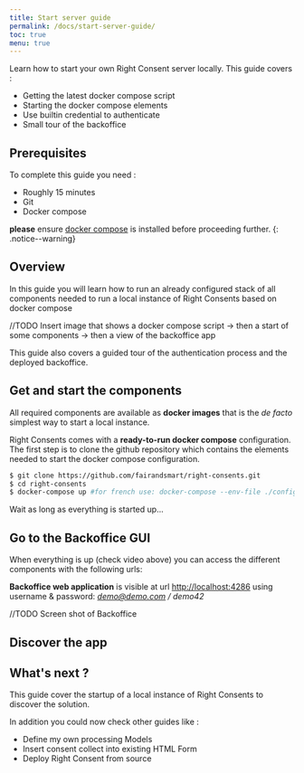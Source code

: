 ```yaml
---
title: Start server guide
permalink: /docs/start-server-guide/
toc: true
menu: true
---
```


Learn how to start your own Right Consent server locally. This guide covers :

- Getting the latest docker compose script
- Starting the docker compose elements
- Use builtin credential to authenticate
- Small tour of the backoffice

## Prerequisites

To complete this guide you need :

- Roughly 15 minutes
- Git
- Docker compose

<i class="fa fa-exclamation-triangle"></i> <b>please</b> ensure [docker compose](https://docs.docker.com/compose/install/) is installed before proceeding further.
{: .notice--warning}

## Overview

In this guide you will learn how to run an already configured stack of all components needed to run a local instance of Right Consents based on docker compose

//TODO Insert image that shows a docker compose script -> then a start of some components -> then a view of the backoffice app

This guide also covers a guided tour of the authentication process and the deployed backoffice.

## Get and start the components

All required components are available as **docker images** that is the *de facto* simplest way to start a local instance.  

Right Consents comes with a **ready-to-run docker compose** configuration.  
The first step is to clone the github repository which contains the elements needed to start the docker compose configuration.  

```bash
$ git clone https://github.com/fairandsmart/right-consents.git
$ cd right-consents
$ docker-compose up #for french use: docker-compose --env-file ./config/fr.env up
```

Wait as long as everything is started up...

## Go to the Backoffice GUI

When everything is up (check video above) you can access the different components with the following urls:

**Backoffice web application** is visible at url [http://localhost:4286](http://localhost:4286) using username & password: *demo@demo.com / demo42*

//TODO Screen shot of Backoffice

## Discover the app


## What's next ?

This guide cover the startup of a local instance of Right Consents to discover the solution.

In addition you could now check other guides like :

- Define my own processing Models
- Insert consent collect into existing HTML Form
- Deploy Right Consent from source
